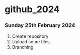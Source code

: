 # github_2024

### Sunday 25th February 2024 ###

1. Create repository
2. Upload some files
3. Branching
